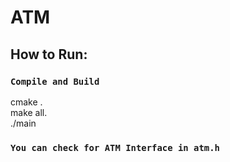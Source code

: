 # ATM

## How to Run:

### `Compile and Build`

cmake .\
make all.\
./main

### `You can check for ATM Interface in atm.h`
